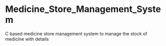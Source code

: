 # Medicine_Store_Management_System
C based medicine store management system to manage the stock of medicine with details 
